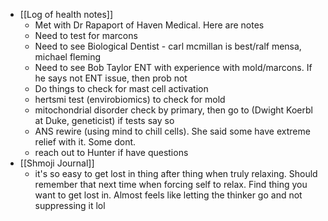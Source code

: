   * [[Log of health notes]]
    * Met with Dr Rapaport of Haven Medical. Here are notes
    * Need to test for marcons
    * Need to see Biological Dentist - carl mcmillan is best/ralf mensa, michael fleming
    * Need to see Bob Taylor ENT with experience with mold/marcons. If he says not ENT issue, then prob not
    * Do things to check for mast cell activation
    * hertsmi test (envirobiomics) to check for mold
    * mitochondrial disorder check by primary, then go to (Dwight Koerbl at Duke, geneticist) if tests say so
    * ANS rewire (using mind to chill cells). She said some have extreme relief with it. Some dont.
    * reach out to Hunter if have questions
  * [[Shmoji Journal]]
    * it's so easy to get lost in thing after thing when truly relaxing. Should remember that next time when forcing self to relax. Find thing you want to get lost in. Almost feels like letting the thinker go and not suppressing it lol
